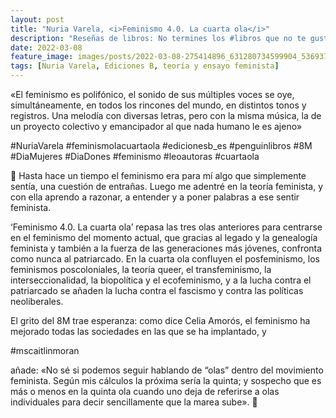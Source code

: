 ```yaml
---
layout: post
title: "Nuria Varela, <i>Feminismo 4.0. La cuarta ola</i>"
description: "Reseñas de libros: No termines los #libros que no te gustan. I els #llibres que t'agraden llegeix-los tants cops com calgui."
date: 2022-03-08
feature_image: images/posts/2022-03-08-275414896_631280734599904_5369370307730560843_n_17932913048060988.webp
tags: [Nuria Varela, Ediciones B, teoría y ensayo feminista]
---
```


«El feminismo es polifónico, el sonido de sus múltiples voces se oye, simultáneamente, en todos los rincones del mundo, en distintos tonos y registros. Una melodía con diversas letras, pero con la misma música, la de un proyecto colectivo y emancipador al que nada humano le es ajeno»
<!--more-->

#NuriaVarela #feminismolacuartaola #edicionesb_es #penguinlibros #8M #DiaMujeres #DiaDones #feminismo #leoautoras #cuartaola

🌊 Hasta hace un tiempo el feminismo era para mí algo que simplemente sentía, una cuestión de entrañas. Luego me adentré en la teoría feminista, y con ella aprendo a razonar, a entender y a poner palabras a ese sentir feminista. 

‘Feminismo 4.0. La cuarta ola’ repasa las tres olas anteriores para centrarse en el feminismo del momento actual, que gracias al legado y la genealogía feminista y también a la fuerza de las generaciones más jóvenes, confronta como nunca al patriarcado. En la cuarta ola confluyen el posfeminismo, los feminismos poscoloniales, la teoría queer, el transfeminismo, la interseccionalidad, la biopolítica y el ecofeminismo, y a la lucha contra el patriarcado se añaden la lucha contra el fascismo y contra las políticas neoliberales.

El grito del 8M trae esperanza: como dice Celia Amorós, el feminismo ha mejorado todas las sociedades en las que se ha implantado, y

 #mscaitlinmoran

 añade: «No sé si podemos seguir hablando de “olas” dentro del movimiento feminista. Según mis cálculos la próxima sería la quinta; y sospecho que es más o menos en la quinta ola cuando uno deja de referirse a olas individuales para decir sencillamente que la marea sube». 🌊
